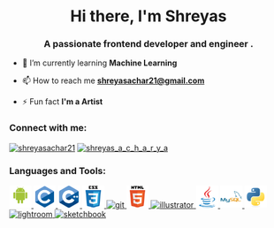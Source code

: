 <h1 align="center">Hi there, I'm Shreyas</h1>
<h3 align="center">A passionate frontend developer and engineer .</h3>

- 🌱 I’m currently learning **Machine Learning**

- 📫 How to reach me **shreyasachar21@gmail.com**

- ⚡ Fun fact **I'm a Artist**

<h3 align="left">Connect with me:</h3>
<p align="left">
<a href="https://twitter.com/shreyasachar21" target="blank"><img align="center" src="https://raw.githubusercontent.com/rahuldkjain/github-profile-readme-generator/master/src/images/icons/Social/twitter.svg" alt="shreyasachar21" height="30" width="40" /></a>
<a href="https://instagram.com/shreyas_a_c_h_a_r_y_a" target="blank"><img align="center" src="https://raw.githubusercontent.com/rahuldkjain/github-profile-readme-generator/master/src/images/icons/Social/instagram.svg" alt="shreyas_a_c_h_a_r_y_a" height="30" width="40" /></a>
</p>

<h3 align="left">Languages and Tools:</h3>
<p align="left"> <a href="https://developer.android.com" target="_blank" rel="noreferrer"> <img src="https://raw.githubusercontent.com/devicons/devicon/master/icons/android/android-original-wordmark.svg" alt="android" width="40" height="40"/> </a> <a href="https://www.cprogramming.com/" target="_blank" rel="noreferrer"> <img src="https://raw.githubusercontent.com/devicons/devicon/master/icons/c/c-original.svg" alt="c" width="40" height="40"/> </a> <a href="https://www.w3schools.com/cpp/" target="_blank" rel="noreferrer"> <img src="https://raw.githubusercontent.com/devicons/devicon/master/icons/cplusplus/cplusplus-original.svg" alt="cplusplus" width="40" height="40"/> </a> <a href="https://www.w3schools.com/css/" target="_blank" rel="noreferrer"> <img src="https://raw.githubusercontent.com/devicons/devicon/master/icons/css3/css3-original-wordmark.svg" alt="css3" width="40" height="40"/> </a> <a href="https://git-scm.com/" target="_blank" rel="noreferrer"> <img src="https://www.vectorlogo.zone/logos/git-scm/git-scm-icon.svg" alt="git" width="40" height="40"/> </a> <a href="https://www.w3.org/html/" target="_blank" rel="noreferrer"> <img src="https://raw.githubusercontent.com/devicons/devicon/master/icons/html5/html5-original-wordmark.svg" alt="html5" width="40" height="40"/> </a> <a href="https://www.adobe.com/in/products/illustrator.html" target="_blank" rel="noreferrer"> <img src="https://www.vectorlogo.zone/logos/adobe_illustrator/adobe_illustrator-icon.svg" alt="illustrator" width="40" height="40"/> </a> <a href="https://www.java.com" target="_blank" rel="noreferrer"> <img src="https://raw.githubusercontent.com/devicons/devicon/master/icons/java/java-original.svg" alt="java" width="40" height="40"/> </a> <a href="https://www.mysql.com/" target="_blank" rel="noreferrer"> <img src="https://raw.githubusercontent.com/devicons/devicon/master/icons/mysql/mysql-original-wordmark.svg" alt="mysql" width="40" height="40"/> </a> <a href="https://www.python.org" target="_blank" rel="noreferrer"> <img src="https://raw.githubusercontent.com/devicons/devicon/master/icons/python/python-original.svg" alt="python" width="40" height="40"/> </a>
  <a href="https://www.adobe.com/in/products/photoshop-lightroom.html?sdid=PC1PQK4L&mv=search&ef_id=CjwKCAjwrNmWBhA4EiwAHbjEQPOUEU9U0jRtd4Xi2SO7GY7v4QML8TW8JumJPYZfXcFqtHeWIEKCQhoCSZEQAvD_BwE:G:s&s_kwcid=AL!3085!3!586623463180!p!!g!!lightroom!16521749015!133767825109&gclid=CjwKCAjwrNmWBhA4EiwAHbjEQPOUEU9U0jRtd4Xi2SO7GY7v4QML8TW8JumJPYZfXcFqtHeWIEKCQhoCSZEQAvD_BwE" target="_blank" rel="noreferrer"> <img src="https://www.adobe.com/content/dam/cc1/en/genuine/images/AFC/LR_icon.svg" alt="lightroom" width="40" height="40"/> </a><a href="https://www.sketchbook.com/" target="_blank" rel="noreferrer"> <img src="https://play-lh.googleusercontent.com/NIhaPLVMl69snWk7IOWADeBwU-8FG5VL1q41_fmd6TVa4FEIqXQw3Ar3BovrXvza2Q=w240-h480-rw" alt="sketchbook" width="40" height="40"/> </a>
</p>



